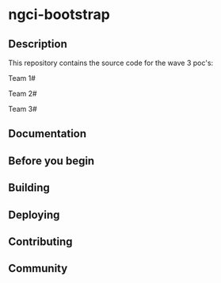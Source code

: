 
# ngci-bootstrap


## Description

This repository contains the source code for the wave 3 poc's: 

Team 1# 

Team 2#

Team 3# 


## Documentation


## Before you begin


## Building



## Deploying


## Contributing 


## Community 

 
 

